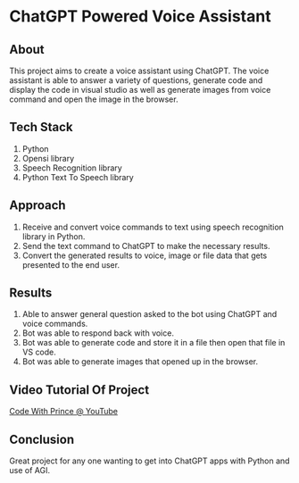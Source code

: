 # ChatGPT Powered Voice Assistant

## About

This project aims to create a voice assistant using ChatGPT. The voice assistant is able to answer a variety of questions, generate code and 
display the code in visual studio as well as generate images from voice command and open the image in the browser.

## Tech Stack

1. Python
2. Opensi library
3. Speech Recognition library
4. Python Text To Speech library


## Approach 

1. Receive and convert voice commands to text using speech recognition library in Python.
2. Send the text command to ChatGPT to make the necessary results.
3. Convert the generated results to voice, image or file data that gets presented to the end user.


## Results

1. Able to answer general question asked to the bot using ChatGPT and voice commands.
2. Bot was able to respond back with voice.
3. Bot was able to generate code and store it in a file then open that file in VS code.
4. Bot was able to generate images that opened up in the browser.


## Video Tutorial Of Project

[Code With Prince @  YouTube](https://youtube.com/playlist?list=PLU7aW4OZeUzzGEjVwOuLCwgm0638fAhfG)

## Conclusion

Great project for any one wanting to get into ChatGPT apps with Python and use of AGI.

